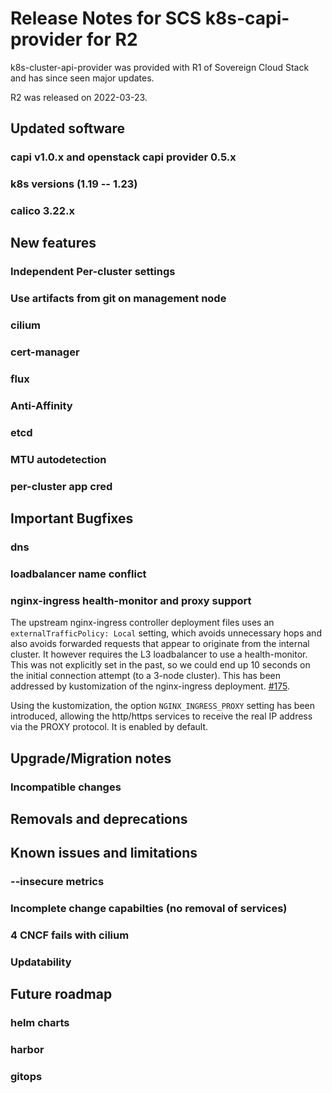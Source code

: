 # Release Notes for SCS k8s-capi-provider for R2

k8s-cluster-api-provider was provided with R1 of Sovereign
Cloud Stack and has since seen major updates.

R2 was released on 2022-03-23.

## Updated software

### capi v1.0.x and openstack capi provider 0.5.x

### k8s versions (1.19 -- 1.23)

### calico 3.22.x


## New features

### Independent Per-cluster settings

### Use artifacts from git on management node

### cilium

### cert-manager

### flux

### Anti-Affinity 

### etcd 

### MTU autodetection

### per-cluster app cred


## Important Bugfixes

### dns

### loadbalancer name conflict

### nginx-ingress health-monitor and proxy support

The upstream nginx-ingress controller deployment files uses an `externalTrafficPolicy: Local`
setting, which avoids unnecessary hops and also avoids forwarded requests that appear to
originate from the internal cluster. It however requires the L3 loadbalancer to use a
health-monitor. This was not explicitly set in the past, so we could end up 10 seconds on
the initial connection attempt (to a 3-node cluster). This has been addressed by
kustomization of the nginx-ingress deployment.
[#175](https://github.com/SovereignCloudStack/k8s-cluster-api-provider/pull/175).

Using the kustomization, the option `NGINX_INGRESS_PROXY` setting has been introduced,
allowing the http/https services to receive the real IP address via the PROXY protocol.
It is enabled by default.

## Upgrade/Migration notes

### Incompatible changes

## Removals and deprecations

## Known issues and limitations

### --insecure metrics

### Incomplete change capabilties (no removal of services)

### 4 CNCF fails with cilium

### Updatability

## Future roadmap

### helm charts

### harbor

### gitops

